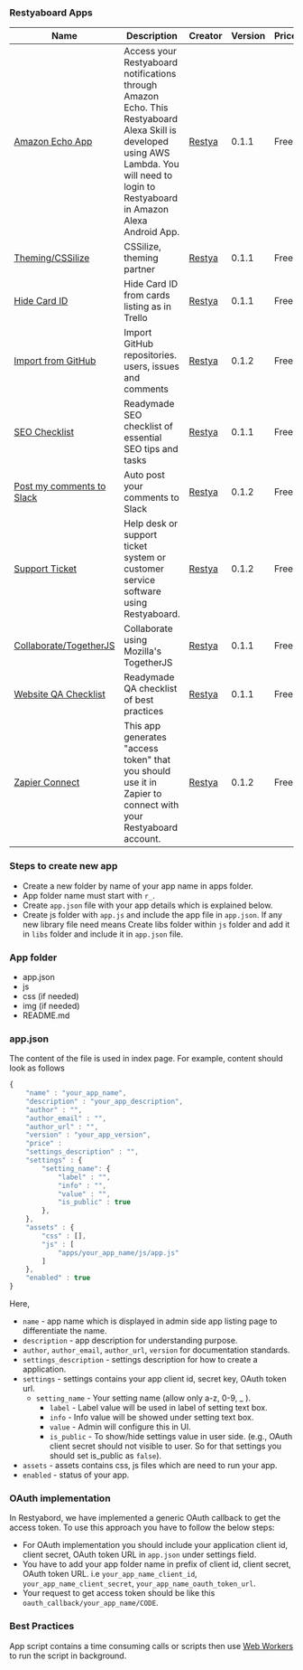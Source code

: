 ### Restyaboard Apps

|Name|Description|Creator|Version|Price|Download|Repo
| ------------------- | --------------------------------- | -------------------- | -------------------- |-------------------- |-------------------- |-------------------- |
|[Amazon Echo App](r_amazon_echo)|Access your Restyaboard notifications through Amazon Echo. This Restyaboard Alexa Skill is developed using AWS Lambda. You will need to login to Restyaboard in Amazon Alexa Android App.|[Restya](http://restya.com/) |0.1.1|Free|[Download](https://github.com/RestyaPlatform/board-apps/releases/download/v1/r_amazon_echo-v0.1.1.zip)|[Repository](r_amazon_echo)|
|[Theming/CSSilize](r_cssilize)|CSSilize, theming partner|[Restya](http://restya.com/) |0.1.1|Free|[Download](https://github.com/RestyaPlatform/board-apps/releases/download/v1/r_cssilize-v0.1.1.zip)|[Repository](r_cssilize)|
|[Hide Card ID](r_hide_card_id)|Hide Card ID from cards listing as in Trello|[Restya](http://restya.com/) |0.1.1|Free|[Download](https://github.com/RestyaPlatform/board-apps/releases/download/v1/r_hide_card_id-v0.1.1.zip)|[Repository](r_hide_card_id)|
|[Import from GitHub](r_import_github)|Import GitHub repositories. users, issues and comments|[Restya](http://restya.com/) |0.1.2|Free|[Download](https://github.com/RestyaPlatform/board-apps/releases/download/v1/r_import_github-v0.1.2.zip)|[Repository](r_import_github)|
|[SEO Checklist](r_seo_checklist)|Readymade SEO checklist of essential SEO tips and tasks|[Restya](http://restya.com/) |0.1.1|Free|[Download](https://github.com/RestyaPlatform/board-apps/releases/download/v1/r_seo_checklist-v0.1.1.zip)|[Repository](r_seo_checklist)|
|[Post my comments to Slack](r_slack)|Auto post your comments to Slack|[Restya](http://restya.com/) |0.1.2|Free|[Download](https://github.com/RestyaPlatform/board-apps/releases/download/v1/r_slack-v0.1.2.zip)|[Repository](r_slack)|
|[Support Ticket](r_support_app)|Help desk or support ticket system or customer service software using Restyaboard.|[Restya](http://restya.com/) |0.1.2|Free|[Download](https://github.com/RestyaPlatform/board-apps/releases/download/v1/r_support_app-v0.1.2.zip)|[Repository](r_support_app)|
|[Collaborate/TogetherJS](r_togetherjs)|Collaborate using Mozilla's TogetherJS|[Restya](http://restya.com/) |0.1.1|Free|[Download](https://github.com/RestyaPlatform/board-apps/releases/download/v1/r_togetherjs-v0.1.1.zip)|[Repository](r_togetherjs)|
|[Website QA Checklist](r_website_qa_checklist)|Readymade QA checklist of best practices|[Restya](http://restya.com/) |0.1.1|Free|[Download](https://github.com/RestyaPlatform/board-apps/releases/download/v1/r_website_qa_checklist-v0.1.1.zip)|[Repository](r_website_qa_checklist)|
|[Zapier Connect](r_zapier)|This app generates "access token" that you should use it in Zapier to connect with your Restyaboard account.|[Restya](http://restya.com/) |0.1.2|Free|[Download](https://github.com/RestyaPlatform/board-apps/releases/download/v1/r_zapier-v0.1.1.zip)|[Repository](r_zapier)|

### Steps to create new app
- Create a new folder by name of your app name in apps folder.
- App folder name must start with `r_`.
- Create `app.json` file with your app details which is explained below.
- Create js folder with `app.js` and include the app file in `app.json`. If any new library file need means Create libs folder within `js` folder and add it in `libs` folder and include it in `app.json` file.

### App folder
- app.json
- js
- css (if needed)
- img (if needed)
- README.md

### app.json

The content of the file is used in index page. For example, content should look as follows
```javascript
{
	"name" : "your_app_name",
	"description" : "your_app_description",
	"author" : "",
	"author_email" : "",
	"author_url" : "",
	"version" : "your_app_version",
	"price" :
	"settings_description" : "",
	"settings" : {
		"setting_name": {
			"label" : "",
			"info" : "",
			"value" : "",
			"is_public" : true
		},
	},
	"assets" : {
		"css" : [],
		"js" : [
			"apps/your_app_name/js/app.js"
		]
	},
	"enabled" : true
}
```
Here, 
	
- `name` - app name which is displayed in admin side app listing page to differentiate the name.
- `description` - app description for understanding purpose. 
- `author`, `author_email`, `author_url`, `version` for documentation standards.
- `settings_description` - settings description for how to create a application.
- `settings` - settings contains your app client id, secret key, OAuth token url.
    - `setting_name` - Your setting name (allow only a-z, 0-9, _ ).
        - `label` - Label value will be used in label of setting text box.
        - `info` - Info value will be showed under setting text box.
        - `value` - Admin will configure this in UI.
        - `is_public` - To show/hide settings value in user side. (e.g., OAuth client secret should not visible to user. So for that settings you should set is_public as `false`).
- `assets` - assets contains css, js files which are need to run your app.
- `enabled` - status of your app.

### OAuth implementation

In Restyabord, we have implemented a generic OAuth callback to get the access token. To use this approach you have to follow the below steps:
- For OAuth implementation you should include your application client id, client secret, OAuth token URL in `app.json` under settings field.
- You have to add your app folder name in prefix of client id, client secret, OAuth token URL. i.e `your_app_name_client_id`, `your_app_name_client_secret`, `your_app_name_oauth_token_url`.
- Your request to get access token should be like this `oauth_callback/your_app_name/CODE`.

### Best Practices

App script contains a time consuming calls or scripts then use [Web Workers](https://developer.mozilla.org/en-US/docs/Web/API/Web_Workers_API/Using_web_workers) to run the script in background.